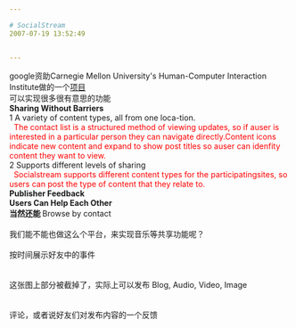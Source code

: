 ```yaml
---

# SocialStream
2007-07-19 13:52:49


---
```



google资助Carnegie Mellon University's Human-Computer Interaction Institute做的一个<a target=_blank target="_blank" href="http://www.hcii.cs.cmu.edu/M-HCI/2006/SocialstreamProject/features.php">项目</a><br />
可以实现很多很有意思的功能<br />
<span style="font-weight: bold;">Sharing Without Barriers</span><br />
1 A variety of content types, all from one loca-tion.<br />
<span style="color: rgb(255, 0, 0);">&nbsp; The contact list is a structured method of viewing updates, so if auser is interested in a particular person they can navigate directly.Content icons indicate new content and expand to show post titles so auser can idenfity content they want to view.</span><br />
2 Supports different levels of sharing<br />
<span style="color: rgb(255, 0, 0);">&nbsp; Socialstream supports different content types for the participatingsites, so users can post the type of content that they relate to.</span><br />
<span style="font-weight: bold;">Publisher Feedback</span><br />
<span style="font-weight: bold;">Users Can Help Each Other<br />
当然还能 </span>Browse by contact<br />
<br />
我们能不能也做这么个平台，来实现音乐等共享功能呢？<br />
<br />
按时间展示好友中的事件<br />
<img src="http://fm131.img.xiaonei.com/pic001/20070719/13/54/large_3451j77.jpg" alt=""><img src="http://fm132.img.xiaonei.com/pic001/20070719/13/54/large_3282f77.jpg" alt=""><br />
<br />
<br />
这张图上部分被截掉了，实际上可以发布 Blog, Audio, Video, Image  <br />
<img src="http://fm141.img.xiaonei.com/pic001/20070719/13/54/large_3289i77.jpg" alt=""> <br />
<br />
<br />
评论，或者说好友们对发布内容的一个反馈<br />
<img src="http://fm142.img.xiaonei.com/pic001/20070719/13/54/large_3380l77.jpg" alt=""> <br />
<br />
<br />
&nbsp;